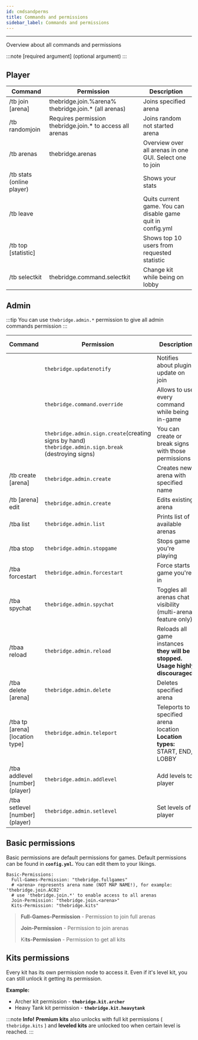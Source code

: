 ```yaml
---
id: cmdsandperms
title: Commands and permissions
sidebar_label: Commands and permissions
---
```

---
Overview about all commands and permissions




:::note
\[required argument\] \(optional argument\)
:::

## Player

| Command                   | Permission                                                | Description                                                 |
|---------------------------|-----------------------------------------------------------|-------------------------------------------------------------|
| /tb join [arena]          | thebridge.join.%arena% thebridge.join.* (all arenas)      | Joins specified arena                                       |
| /tb randomjoin            | Requires permission thebridge.join.* to access all arenas | Joins random not started arena                              |
| /tb arenas                | thebridge.arenas                                          | Overview over all arenas in one GUI. Select one to join     |
| /tb stats (online player) |                                                           | Shows your stats                                            |
| /tb leave                 |                                                           | Quits current game. You can disable game quit in config.yml |
| /tb top [statistic]       |                                                           | Shows top 10 users from requested statistic                 |
| /tb selectkit             | thebridge.command.selectkit                               | Change kit while being on lobby                             |


## Admin

:::tip
 You can use `thebridge.admin.*` permission to give all admin commands permission
:::

| Command                             | Permission                                                                                                | Description                                                                     | Valid excecutors |
|-------------------------------------|-----------------------------------------------------------------------------------------------------------|---------------------------------------------------------------------------------|------------------|
|                                     | `thebridge.updatenotify`                                                                                  | Notifies about plugin update on join                                            |                  |
|                                     | `thebridge.command.override`                                                                              | Allows to use every command while being in-game                                 |                  |
|                                     | `thebridge.admin.sign.create`\(creating signs by hand\) `thebridge.admin.sign.break` \(destroying signs\) | You can create or break signs with those permissions                            |                  |
| /tb create \[arena\]                | `thebridge.admin.create`                                                                                  | Creates new arena with specified name                                           | Player           |
| /tb \[arena\] edit                  | `thebridge.admin.create`                                                                                  | Edits existing arena                                                            | Player           |
| /tba list                           | `thebridge.admin.list`                                                                                    | Prints list of available arenas                                                 | Player/Console   |
| /tba stop                           | `thebridge.admin.stopgame`                                                                                | Stops game you're playing                                                       | Player           |
| /tba forcestart                     | `thebridge.admin.forcestart`                                                                              | Force starts game you're in                                                     | Player           |
| /tba spychat                        | `thebridge.admin.spychat`                                                                                 | Toggles all arenas chat visibility \(multi-arena feature only\)                 | Player           |
| /tbaa reload                        | `thebridge.admin.reload`                                                                                  | Reloads all game instances **they will be stopped.  Usage highly discouraged!** | Player/Console   |
| /tba delete \[arena\]               | `thebridge.admin.delete`                                                                                  | Deletes specified arena                                                         | Player           |
| /tba tp \[arena\] \[location type\] | `thebridge.admin.teleport`                                                                                | Teleports to specified arena location **Location types:** START, END, LOBBY     | Player           |
| /tba addlevel \[number\] \(player\) | `thebridge.admin.addlevel`                                                                                | Add levels to player                                                            | Player/Console   |
| /tba setlevel \[number\] \(player\) | `thebridge.admin.setlevel`                                                                                | Set levels of player                                                            | Player/Console   |

## Basic permissions

Basic permissions are default permissions for games. Default permissions can be found in **`config.yml`.** You can edit them to your likings.

```text
Basic-Permissions:
  Full-Games-Permission: "thebridge.fullgames"
  # <arena> represents arena name (NOT MAP NAME!), for example: 'thebridge.join.AC02'
  # use 'thebridge.join.*' to enable access to all arenas
  Join-Permission: "thebridge.join.<arena>"
  Kits-Permission: "thebridge.kits"
```

> **Full-Games-Permission** - Permission to join full arenas
>
> **Join-Permission** - Permission to join arenas
>
> Ki**ts-Permission** - Permission to get all kits

## Kits permissions

Every kit has its own permission node to access it. Even if it's level kit, you can still unlock it getting its permission.

**Example:**

* Archer kit permission - **`thebridge.kit.archer`**
* Heavy Tank kit permission - **`thebridge.kit.heavytank`**

:::note
**Info!** **Premium kits** also unlocks with full kit permissions \( `thebridge.kits` \) and **leveled kits** are unlocked too when certain level is reached.
:::

